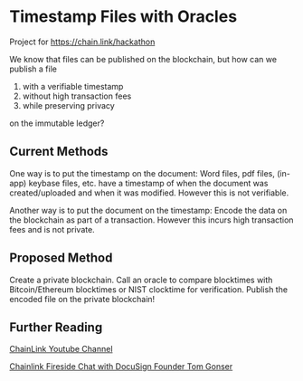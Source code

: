 # Timestamp Files with Oracles

Project for https://chain.link/hackathon

We know that files can be published on the blockchain, but how can we publish a file
1) with a verifiable timestamp
2) without high transaction fees
3) while preserving privacy

on the immutable ledger?

## Current Methods

One way is to put the timestamp on the document: 
Word files, pdf files, (in-app) keybase files, etc. have a timestamp of when the document was created/uploaded and when it was modified. However this is not verifiable.

Another way is to put the document on the timestamp: 
Encode the data on the blockchain as part of a transaction. However this incurs high transaction fees and is not private.

## Proposed Method

Create a private blockchain. Call an oracle to compare blocktimes with Bitcoin/Ethereum blocktimes or NIST clocktime for verification. Publish the encoded file on the private blockchain!

## Further Reading
[ChainLink Youtube Channel](https://www.youtube.com/channel/UCnjkrlqaWEBSnKZQ71gdyFA)

[Chainlink Fireside Chat with DocuSign Founder Tom Gonser](https://youtu.be/SZ3iy_jYFS4)


